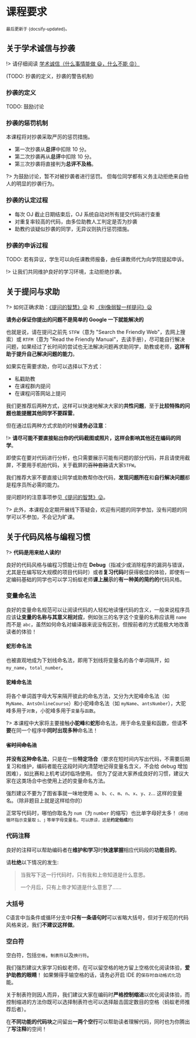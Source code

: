# 课程要求

<small>最后更新于 {docsify-updated}。</small>

## 关于学术诚信与抄袭

!> 请仔细阅读 [学术诚信（什么事情能做 :smiley:，什么不能 :rage:）](http://integrity.mit.edu/)

(TODO: 抄袭的定义，抄袭的警告机制)

### 抄袭的定义
TODO: 鼓励讨论

### 抄袭的惩罚机制

本课程将对抄袭采取严厉的惩罚措施。
- 第一次抄袭从**总评**中扣除 10 分。
- 第二次抄袭再从**总评**中扣除 10 分。
- 第三次抄袭将直接判为**总评不及格**。

?> 为鼓励讨论，暂不对被抄袭者进行惩罚。
但每位同学都有义务主动拒绝来自他人的明显的抄袭行为。

### 抄袭的认定过程
- 每次 OJ 截止日期结束后，OJ 系统自动对所有提交代码进行查重
- 对重复率较高的代码，由多位助教人工判定是否为抄袭
- 助教约谈疑似抄袭的同学，无异议则执行惩罚措施。

### 抄袭的申诉过程
TODO: 若有异议，学生可以向任课教师报备，由任课教师代为向学院提起申诉。

!> 让我们共同维护良好的学习环境，主动拒绝抄袭。

## 关于提问与求助

?> 如何正确求助：[《提问的智慧》:stuck_out_tongue_winking_eye:](https://github.com/ryanhanwu/How-To-Ask-Questions-The-Smart-Way/blob/main/README-zh_CN.md) 和 [《别像弱智一样提问》:frowning:](https://github.com/tangx/Stop-Ask-Questions-The-Stupid-Ways/blob/master/README.md)

**请务必保证你提出的问题不是简单的 Google 一下就能解决的**

也就是说，请在提问之前先 `STFW`（意为 "Search the Friendly Web"，去网上搜索）或 `RTFM`（意为 "Read the Friendly Manual"，去读手册），尽可能自行解决问题，如果经过了长时间的尝试也无法解决问题再求助同学，助教或老师，**这样有助于提升自己解决问题的能力**。

如果实在需要求助，你可以选择以下方式：

- 私戳助教
- 在课程群内提问
- 在课程问答网站上提问

我们更推荐后两种方式，这样可以快速地解决大家的**共性问题**，至于**比较特殊的问题也能提醒其他同学不要踩雷**。

但在通过后两种方式求助的时候**请务必注意**：

!> **请尽可能不要直接贴出你的代码截图或照片，这样会影响其他还在编码的同学**。

即使实在要对代码进行分析，也只需要展示可能有问题的部分代码，并且请使用截屏，不要用手机拍代码，关于截屏的~~百种套路~~请大家`STFW`。

我们推荐大家不要直接让同学或助教帮你改代码，**发现问题所在**和**自行解决问题**都是程序员所必需的能力。

提问题时的注意事项参见[《提问的智慧》:stuck_out_tongue_winking_eye:](https://github.com/ryanhanwu/How-To-Ask-Questions-The-Smart-Way/blob/main/README-zh_CN.md)。

?> 此外，本课程会定期开展线下答疑会，欢迎有问题的同学参加，没有问题的同学可以不参加，不会记为旷课。

## 关于代码风格与编程习惯

?> **代码是用来给人读的!**

良好的代码风格与编程习惯能让你在 **Debug**（指减少或消除程序的漏洞与错误，尤其是在编写较大规模的项目代码时）或者**复习代码**时获得极佳的体验，即使有一定编码基础的同学也可以学习蚂蚁老师**课上展示**的**有一种美的简约的**代码风格。

### 变量命名法

良好的变量命名规范可以让阅读代码的人轻松地读懂代码的含义，一般来说程序员应该**让变量的名称与其意义相对应**，例如张三的名字这个变量的名称应该用 `name` 而不是 `abc`，虽然如何命名对编译器来说没有区别，但按前者的方式能极大地改善读者的体验！

#### 蛇形命名法

也被直观地成为下划线命名法，即用下划线将变量名的各个单词隔开，如 `my_name`，`total_number`。

#### 驼峰命名法

将各个单词首字母大写来隔开彼此的命名方法，又分为大驼峰命名法（如 `MyName`、`AntsOnlineCourse`）和小驼峰命名法（如 `myName`、`antsNumber`），大驼峰多用于`对象`，小驼峰多用于`变量`与`函数`。

?> 本课程中大家将主要接触**小驼峰**和**蛇形**命名法，用于命名变量和函数，但请**不要**在同一个程序中**同时出现多种**命名法！

#### ~~省时间命名法~~

**并没有这种命名法**，只是在一些**特定场合**（要求在短时间内写出代码，不需要后期复习和维护，编码者能在这段时间内清楚地记得变量名含义，不会给 debug 增加困难），如比赛和上机考试时临场使用。 但为了促进大家养成良好的习惯，建议大家在这类场合中也使用上述的变量命名方法。

强烈建议不要为了图省事就一味地使用 `a`、`b`、`c`、`m`、`n`、`x`、`y`、`z`… 这样的变量名。（除非题目上就是这样给你的）

正常写代码时，哪怕你取名为 `num`（为 `number` 的缩写）也比单字母好太多！ <small>(若给循环指示变量取 `i`、`j` 等单字母变量名，可以原谅，这是**约定俗成**的)</small>

### 代码注释

良好的注释可以帮助编码者在**维护和学习**时**快速掌握**相应代码段的**功能目的**。

请**杜绝**以下情况的发生:

>当我写下这一行代码时，只有我和上帝知道是什么意思。
>
>一个月后，只有上帝才知道是什么意思了……

### 大括号

C语言中当条件或循环分支中**只有一条语句时**可以省略大括号，但对于规范的代码风格来说，我们**不建议这样做**。

### 空白符

空白符，包括`空格`，`制表符`以及`换行符`。

我们强烈建议大家学习蚂蚁老师，在可以留空格的地方留上空格优化阅读体验，**爱护助教的眼睛**！ 如果懒得手输空格的话，请务必开启 IDE 的`保存时自动格式化`功能。

关于制表符则因人而异，我们建议大家在编码时**严格控制缩进**以优化阅读体验，而控制缩进的方法你既可以选择制表符也可以选择敲击固定数目的空格（蚂蚁老师推荐后者）。

在**不同功能的代码块**之间留出**一两个空行**可以帮助读者理解代码，同时也为你腾出了**写注释**的空间！